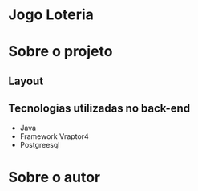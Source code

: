 # Jogo Loteria


# Sobre o projeto


## Layout


## Tecnologias utilizadas no back-end

- Java
- Framework Vraptor4
- Postgreesql

# Sobre o autor


